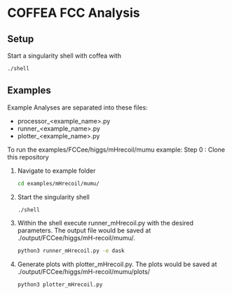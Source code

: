 # COFFEA FCC Analysis

## Setup
Start a singularity shell with coffea with
```bash
./shell
```
## Examples
Example Analyses are separated into these files: 
- processor_<example_name>.py
- runner_<example_name>.py
- plotter_<example_name>.py

To run the examples/FCCee/higgs/mHrecoil/mumu example:
Step 0 : Clone this repository

1. Navigate to example folder
   ```bash
   cd examples/mHrecoil/mumu/ 
   ```
2. Start the singularity shell
   ```bash
   ./shell
   ```
3. Within the shell execute runner_mHrecoil.py with the desired parameters. The output file would be saved at ./output/FCCee/higgs/mH-recoil/mumu/.
   ```bash
   python3 runner_mHrecoil.py -e dask
   ```
4. Generate plots with plotter_mHrecoil.py. The plots would be saved at ./output/FCCee/higgs/mH-recoil/mumu/plots/
   ```bash
   python3 plotter_mHrecoil.py
   ```
